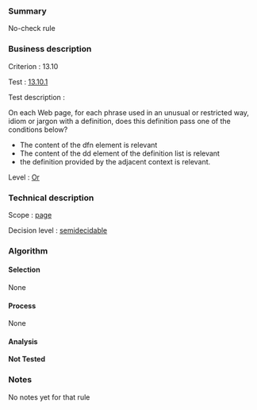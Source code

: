 ### Summary

No-check rule

### Business description

Criterion : 13.10

Test : [13.10.1](http://www.accessiweb.org/index.php/accessiweb-22-english-version.html#test-13-10-1)

Test description :

On each Web page, for each phrase used in an unusual or restricted way,
idiom or jargon with a definition, does this definition pass one of the
conditions below?

-   The content of the dfn element is relevant
-   The content of the dd element of the definition list is relevant
-   the definition provided by the adjacent context is relevant.

Level : [Or](/en/category/rules-design/accessiweb-11/level/or)

### Technical description

Scope : [page](/en/category/rules-design/accessiweb-11/scope/page)

Decision level :
[semidecidable](/en/category/rules-design/accessiweb-11/decision-level/semidecidable)

### Algorithm

#### Selection

None

#### Process

None

#### Analysis

**Not Tested**

### Notes

No notes yet for that rule
